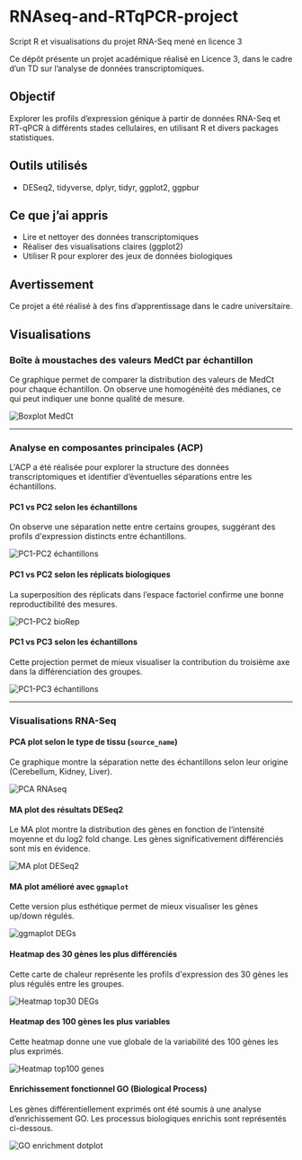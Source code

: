 # RNAseq-and-RTqPCR-project
Script R et visualisations du projet RNA-Seq mené en licence 3

Ce dépôt présente un projet académique réalisé en Licence 3, dans le cadre d’un TD sur l’analyse de données transcriptomiques.

## Objectif

Explorer les profils d’expression génique à partir de données RNA-Seq et RT-qPCR à différents stades cellulaires, en utilisant R et divers packages statistiques.

## Outils utilisés

- DESeq2, tidyverse, dplyr, tidyr, ggplot2, ggpbur
  

## Ce que j’ai appris

- Lire et nettoyer des données transcriptomiques
- Réaliser des visualisations claires (ggplot2)
- Utiliser R pour explorer des jeux de données biologiques

## Avertissement

Ce projet a été réalisé à des fins d’apprentissage dans le cadre universitaire.


##  Visualisations

###  Boîte à moustaches des valeurs MedCt par échantillon

Ce graphique permet de comparer la distribution des valeurs de MedCt pour chaque échantillon. On observe une homogénéité des médianes, ce qui peut indiquer une bonne qualité de mesure.

![Boxplot MedCt](boxplot_medct_gdm.png)


---

###  Analyse en composantes principales (ACP)

L'ACP a été réalisée pour explorer la structure des données transcriptomiques et identifier d’éventuelles séparations entre les échantillons.

#### PC1 vs PC2 selon les échantillons  
On observe une séparation nette entre certains groupes, suggérant des profils d'expression distincts entre échantillons.

![PC1-PC2 échantillons](PCA_PC1_PC2_par_echantillon.png)

#### PC1 vs PC2 selon les réplicats biologiques  
La superposition des réplicats dans l’espace factoriel confirme une bonne reproductibilité des mesures.

![PC1-PC2 bioRep](PCA_PC1_PC2_par_bioRep.png)

#### PC1 vs PC3 selon les échantillons  
Cette projection permet de mieux visualiser la contribution du troisième axe dans la différenciation des groupes.

![PC1-PC3 échantillons](PCA_PC1_PC3_par_echantillon.png)

---

###  Visualisations RNA-Seq

####  PCA plot selon le type de tissu (`source_name`)

Ce graphique montre la séparation nette des échantillons selon leur origine (Cerebellum, Kidney, Liver).

![PCA RNAseq](PCA_Plot_source_name.png)

####  MA plot des résultats DESeq2

Le MA plot montre la distribution des gènes en fonction de l’intensité moyenne et du log2 fold change. Les gènes significativement différenciés sont mis en évidence.

![MA plot DESeq2](MA_plot_res.png)

####  MA plot amélioré avec `ggmaplot`

Cette version plus esthétique permet de mieux visualiser les gènes up/down régulés.

![ggmaplot DEGs](MA_plot_ggmaplot_DEGs_Liver_vs_Cerebellum.png)

####  Heatmap des 30 gènes les plus différenciés

Cette carte de chaleur représente les profils d'expression des 30 gènes les plus régulés entre les groupes.

![Heatmap top30 DEGs](heatmap_top30_DEGs.png)

####  Heatmap des 100 gènes les plus variables

Cette heatmap donne une vue globale de la variabilité des 100 gènes les plus exprimés.

![Heatmap top100 genes](heatmap_top100_genes.png)

####  Enrichissement fonctionnel GO (Biological Process)

Les gènes différentiellement exprimés ont été soumis à une analyse d’enrichissement GO. Les processus biologiques enrichis sont représentés ci-dessous.

![GO enrichment dotplot](GO_Enrichment_dotplot.png)
